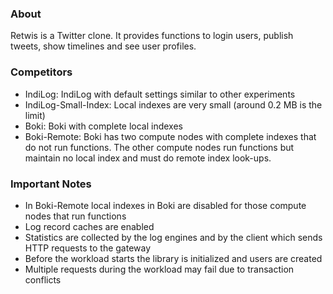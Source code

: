 ### About ###

Retwis is a Twitter clone. It provides functions to login users, publish tweets, show timelines and see user profiles. 

### Competitors ###

* IndiLog: IndiLog with default settings similar to other experiments
* IndiLog-Small-Index: Local indexes are very small (around 0.2 MB is the limit)
* Boki: Boki with complete local indexes
* Boki-Remote: Boki has two compute nodes with complete indexes that do not run functions. The other compute nodes run functions but maintain no local index and must do remote index look-ups.

### Important Notes ###

* In Boki-Remote local indexes in Boki are disabled for those compute nodes that run functions
* Log record caches are enabled
* Statistics are collected by the log engines and by the client which sends HTTP requests to the gateway
* Before the workload starts the library is initialized and users are created
* Multiple requests during the workload may fail due to transaction conflicts
